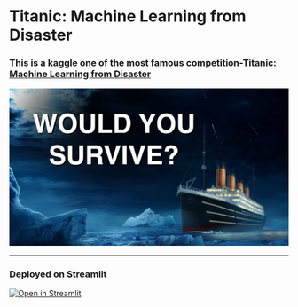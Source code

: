 # **Titanic: Machine Learning from Disaster**

### This is a kaggle one of the most famous competition-[Titanic: Machine Learning from Disaster](https://www.kaggle.com/c/titanic/overview)

<img src="https://github.com/SWAPKR/Titanic-kaggle/blob/master/Titanic%20cover.jpg" width=800>

---
### **Deployed on Streamlit**

[![Open in Streamlit](https://static.streamlit.io/badges/streamlit_badge_black_white.svg)](https://share.streamlit.io/swapkr/titanic-kaggle/webapp.py)


